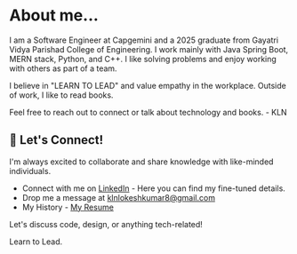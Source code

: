 # About me...

I am a Software Engineer at Capgemini and a 2025 graduate from Gayatri Vidya Parishad College of Engineering. I work mainly with Java Spring Boot, MERN stack, Python, and C++. I like solving problems and enjoy working with others as part of a team.

I believe in "LEARN TO LEAD" and value empathy in the workplace. Outside of work, I like to read books.

Feel free to reach out to connect or talk about technology and books. - KLN

## 💬 Let's Connect!

I'm always excited to collaborate and share knowledge with like-minded individuals.
- Connect with me on [LinkedIn](https://www.linkedin.com/in/klnlokeshkumar) - Here you can find my fine-tuned details.
- Drop me a message at klnlokeshkumar8@gmail.com
- My History - [My Resume](https://github.com/klnlokeshkumar/klnlokeshkumar-resume/blob/main/Kalluri_Laxmi_Narashimha_Lokesh_Kumar_Resume.pdf)
<!-- - [Click here to view my Portfolio](https://klnlokeshkumar.github.io/klnlokeshkumar/) -->

Let's discuss code, design, or anything tech-related!

Learn to Lead.

